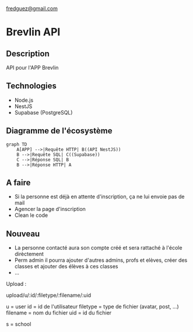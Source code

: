 fredguez@gmail.com

# Brevlin API

## Description

API pour l'APP Brevlin

## Technologies

- Node.js
- NestJS
- Supabase (PostgreSQL)

## Diagramme de l'écosystème

```mermaid
graph TD
    A[APP] -->|Requête HTTP| B((API NestJS))
    B -->|Requête SQL| C((Supabase))
    C -->|Réponse SQL| B
    B -->|Réponse HTTP| A
```


## A faire

- Si la personne est déjà en attente d'inscription, ça ne lui envoie pas de mail
- Agencer la page d'inscription
- Clean le code


## Nouveau

- La personne contacté aura son compte créé et sera rattaché à l'école dirèctement
- Perm admin il pourra ajouter d'autres admins, profs et elèves, créer des classes et ajouter des élèves à ces classes
- ...

Upload :

upload/u/:id/:filetype/:filename/:uid

u = user
id = id de l'utilisateur
filetype = type de fichier (avatar, post, ...)
filename = nom du fichier
uid = id du fichier

s = school